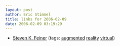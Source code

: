 ```yaml
---
layout: post
author: Eric Stimmel
title: links for 2006-02-09
date: 2006-02-09 03:19:29
--- 
```



* [Steven K. Feiner][]
    (tags: [augmented][] [reality][] [virtual][])

  [Steven K. Feiner]: http://www1.cs.columbia.edu/~feiner/
  [augmented]: http://del.icio.us/estimmel/augmented
  [reality]: http://del.icio.us/estimmel/reality
  [virtual]: http://del.icio.us/estimmel/virtual

